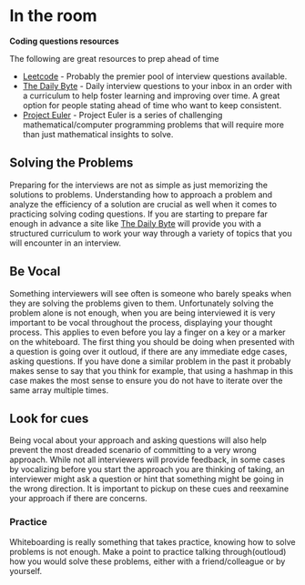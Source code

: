 # In the room
**Coding questions resources**

The following are great resources to prep ahead of time
* [Leetcode](https://leetcode.com) - Probably the premier pool of interview questions available.
* [The Daily Byte](https://thedailybyte.dev) - Daily interview questions to your inbox in an order with a curriculum to help foster learning and improving over time. A great option for people stating ahead of time who want to keep consistent.
* [Project Euler](https://projecteuler.net/) - Project Euler is a series of challenging mathematical/computer programming problems that will require more than just mathematical insights to solve.

## Solving the Problems
Preparing for the interviews are not as simple as just memorizing the solutions to problems. Understanding how to approach a problem and analyze the efficiency of a solution are crucial as well when it comes to practicing solving coding questions. If you are starting to prepare far enough in advance a site like [The Daily Byte](https://thedailybyte.dev) will provide you with a structured curriculum to work your way through a variety of topics that you will encounter in an interview.

## Be Vocal
Something interviewers will see often is someone who barely speaks when they are solving the problems given to them. Unfortunately solving the problem alone is not enough, when you are being interviewed it is very important to be vocal throughout the process, displaying your thought process. This applies to even before you lay a finger on a key or a marker on the whiteboard. The first thing you should be doing when presented with a question is going over it outloud, if there are any immediate edge cases, asking questions. If you have done a similar problem in the past it probably makes sense to say that you think for example, that using a hashmap in this case makes the most sense to ensure you do not have to iterate over the same array multiple times.

## Look for cues
Being vocal about your approach and asking questions will also help prevent the most dreaded scenario of committing to a very wrong approach. While not all interviewers will provide feedback, in some cases by vocalizing before you start the approach you are thinking of taking, an interviewer might ask a question or hint that something might be going in the wrong direction. It is important to pickup on these cues and reexamine your approach if there are concerns.

### Practice
Whiteboarding is really something that takes practice, knowing how to solve problems is not enough. Make a point to practice talking through(outloud) how you would solve these problems, either with a friend/colleague or by yourself.